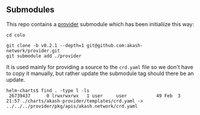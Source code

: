 ## Submodules

This repo contains a [provider](./provider) submodule which has been initialiize this way:

```
cd colo

git clone -b v0.2.1 --depth=1 git@github.com:akash-network/provider.git
git submodule add ./provider
```

It is used mainly for providing a source to the `crd.yaml` file so we don't have to copy it manually, but rather update the submodule tag should there be an update.

```
helm-charts$ find . -type l -ls
 26739437      0 lrwxrwxrwx   1 user     user           49 Feb  3 21:57 ./charts/akash-provider/templates/crd.yaml -> ../../../provider/pkg/apis/akash.network/crd.yaml
```
